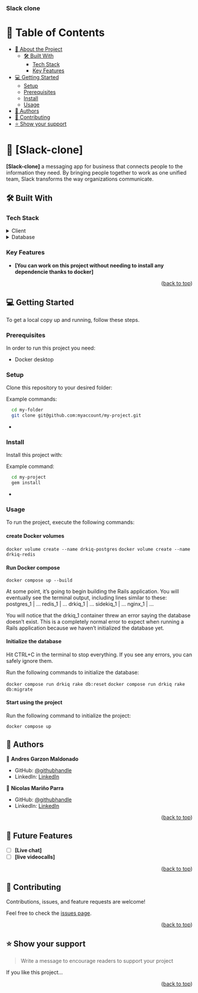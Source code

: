 <h3><b>Slack clone</b></h3>

<!-- TABLE OF CONTENTS -->
# 📗 Table of Contents

- [📖 About the Project](#about-project)
  - [🛠 Built With](#built-with)
    - [Tech Stack](#tech-stack)
    - [Key Features](#key-features)
- [💻 Getting Started](#getting-started)
  - [Setup](#setup)
  - [Prerequisites](#prerequisites)
  - [Install](#install)
  - [Usage](#usage)
- [👥 Authors](#authors)
- [🤝 Contributing](#contributing)
- [⭐️ Show your support](#support)


<!-- PROJECT DESCRIPTION -->

# 📖 [Slack-clone] <a name="Slack-clone"></a>


**[Slack-clone]** a messaging app for business that connects people to the information they need. By bringing people together to work as one unified team, Slack transforms the way organizations communicate.

## 🛠 Built With <a name="built-with"></a>

### Tech Stack <a name="tech-stack"></a>


<details>
  <summary>Client</summary>
  <ul>
    <li><a href="https://guides.rubyonrails.org/index.html">Ruby on rails</a></li>
  </ul>
  <ul>
    <li><a href="https://www.docker.com/">Docker</a></li>
  </ul>
  <ul>
    <li><a href="https://developer.mozilla.org/es/docs/Web/JavaScript">Javascript</a></li>
  </ul>
  <ul>
    <li><a href="https://github.com/heartcombo/devise">Devise</a></li>
  </ul>
</details>

<details>
<summary>Database</summary>
  <ul>
    <li><a href="https://www.postgresql.org/">PostgreSQL</a></li>
  </ul>
</details>

<!-- Features -->

### Key Features <a name="key-features"></a>

- **[You can work on this project without needing to install any dependencie thanks to docker]**


<p align="right">(<a href="#readme-top">back to top</a>)</p>

<!-- GETTING STARTED -->

## 💻 Getting Started <a name="getting-started"></a>


To get a local copy up and running, follow these steps.

### Prerequisites

In order to run this project you need:

- Docker desktop 

### Setup

Clone this repository to your desired folder:


Example commands:

```sh
  cd my-folder
  git clone git@github.com:myaccount/my-project.git
```
-

### Install

Install this project with:


Example command:

```sh
  cd my-project
  gem install
```
-

### Usage

To run the project, execute the following commands:

#### create Docker volumes 

`docker volume create --name drkiq-postgres`
`docker volume create --name drkiq-redis`

#### Run Docker compose
`docker compose up --build`

At some point, it’s going to begin building the Rails application. You will eventually see the terminal output, including lines similar to these:
postgres_1  | ...
redis_1     | ...
drkiq_1     | ...
sidekiq_1   | ...
nginx_1     | ...

You will notice that the drkiq_1 container threw an error saying the database doesn’t exist. This is a completely normal error to expect when running a Rails application because we haven’t initialized the database yet.

#### Initialize the database

Hit CTRL+C in the terminal to stop everything. If you see any errors, you can safely ignore them.

Run the following commands to initialize the database:

`docker­ compose run drkiq rake db:reset`
`docker­ compose run drkiq rake db:migrate`

#### Start using the project 

Run the following command to initialize the project:

`docker compose up`
<!-- AUTHORS -->

## 👥 Authors <a name="authors"></a>


👤 **Andres Garzon Maldonado**

- GitHub: [@githubhandle](https://github.com/andgarzonmal)
- LinkedIn: [LinkedIn](https://www.linkedin.com/in/andres-garzon-maldonado/)

👤 **Nicolas Mariño Parra**

- GitHub: [@githubhandle](https://github.com/nicolasmarino99)
- LinkedIn: [LinkedIn](https://www.linkedin.com/in/nicol%C3%A1s-mari%C3%B1o-parra-45a707177/)

<p align="right">(<a href="#readme-top">back to top</a>)</p>

<!-- FUTURE FEATURES -->

## 🔭 Future Features <a name="future-features"></a>

- [ ] **[Live chat]**
- [ ] **[live videocalls]**

<p align="right">(<a href="#readme-top">back to top</a>)</p>

<!-- CONTRIBUTING -->

## 🤝 Contributing <a name="contributing"></a>

Contributions, issues, and feature requests are welcome!

Feel free to check the [issues page](../../issues/).

<p align="right">(<a href="#readme-top">back to top</a>)</p>

<!-- SUPPORT -->

## ⭐️ Show your support <a name="support"></a>

> Write a message to encourage readers to support your project

If you like this project...

<p align="right">(<a href="#readme-top">back to top</a>)</p>

